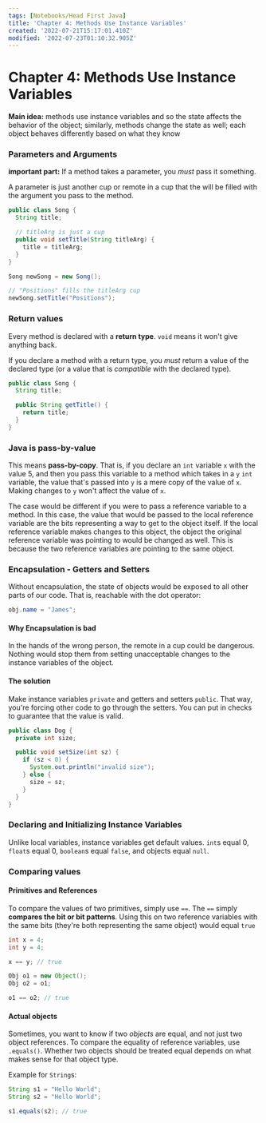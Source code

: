 ```yaml
---
tags: [Notebooks/Head First Java]
title: 'Chapter 4: Methods Use Instance Variables'
created: '2022-07-21T15:17:01.410Z'
modified: '2022-07-23T01:10:32.905Z'
---
```


# Chapter 4: Methods Use Instance Variables

__Main idea:__ methods use instance variables and so the state affects the behavior of the object; similarly, methods change the state as well; each object behaves differently based on what they know

### Parameters and Arguments

__important part:__ If a method takes a parameter, you _must_ pass it something. 

A parameter is just another cup or remote in a cup that the will be filled with the argument you pass to the method. 

```java
public class Song {
  String title;

  // titleArg is just a cup 
  public void setTitle(String titleArg) {
    title = titleArg;
  }
}

Song newSong = new Song();

// "Positions" fills the titleArg cup
newSong.setTitle("Positions");
```

### Return values 

Every method is declared with a __return type__. `void` means it won't give anything back. 

If you declare a method with a return type, you _must_ return a value of the declared type (or a value that is _compatible_ with the declared type).

```java
public class Song {
  String title;

  public String getTitle() {
    return title;
  }
}
```

### Java is pass-by-value

This means __pass-by-copy__. That is, if you declare an `int` variable `x` with the value 5, and then you pass this variable to a method which takes in a `y` `int` variable, the value that's passed into `y` is a mere copy of the value of `x`. Making changes to `y` won't affect the value of `x`.

The case would be different if you were to pass a reference variable to a method. In this case, the value that would be passed to the local reference variable are the bits representing a way to get to the object itself. If the local reference variable makes changes to this object, the object the original reference variable was pointing to would be changed as well. This is because the two reference variables are pointing to the same object.

### Encapsulation - Getters and Setters

Without encapsulation, the state of objects would be exposed to all other parts of our code. That is, reachable with the dot operator: 

```java
obj.name = "James";
```

#### Why Encapsulation is bad

In the hands of the wrong person, the remote in a cup could be dangerous. Nothing would stop them from setting unacceptable changes to the instance variables of the object.

#### The solution

Make instance variables `private` and getters and setters `public`. That way, you're forcing other code to go through the setters. You can put in checks to guarantee that the value is valid.

```java
public class Dog {
  private int size;

  public void setSize(int sz) {
    if (sz < 0) {
      System.out.println("invalid size");
    } else {
      size = sz;
    }
  }
}
```

### Declaring and Initializing Instance Variables

Unlike local variables, instance variables get default values. `int`s equal 0, `float`s equal 0, `boolean`s equal `false`, and objects equal `null`.

### Comparing values

#### Primitives and References

To compare the values of two primitives, simply use `==`. The `==` simply __compares the bit or bit patterns__. Using this on two reference variables with the same bits (they're both representing the same object) would equal `true`
```java
int x = 4;
int y = 4;

x == y; // true

Obj o1 = new Object();
Obj o2 = o1;

o1 == o2; // true

```

#### Actual objects

Sometimes, you want to know if two _objects_ are equal, and not just two object references. To compare the equality of reference variables, use `.equals()`. Whether two objects should be treated equal depends on what makes sense for that object type.

Example for `String`s:

```java
String s1 = "Hello World";
String s2 = "Hello World";

s1.equals(s2); // true
```


